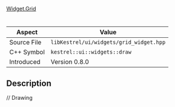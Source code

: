 [Widget.Grid](index.md)
# 
| Aspect | Value |
| --- | --- |
| Source File | `libKestrel/ui/widgets/grid_widget.hpp` |
| C++ Symbol | `kestrel::ui::widgets::draw` |
| Introduced | Version 0.8.0 |
## Description
// Drawing
